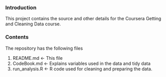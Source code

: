 ### Introduction

This project contains the source and other details for the Coursera Getting and Cleaning Data course.

### Contents

The repository has the following files
1.  README.md <- This file
2.  CodeBook.md <- Explains variables used in the data and tidy data
3.  run_analysis.R <- R code used for cleaning and preparing the data.


